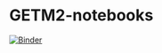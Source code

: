# GETM2-notebooks

[![Binder](https://mybinder.org/badge_logo.svg)](https://mybinder.org/v2/gh/BoldingBruggeman/GETM2-notebooks/HEAD?filepath=notebooks)

